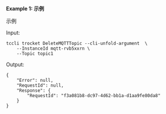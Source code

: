 **Example 1: 示例**

示例

Input: 

```
tccli trocket DeleteMQTTTopic --cli-unfold-argument  \
    --InstanceId mqtt-rvb5xxrn \
    --Topic topic1
```

Output: 
```
{
    "Error": null,
    "RequestId": null,
    "Response": {
        "RequestId": "f3a081b8-dc97-4d62-bb1a-d1aa9fe80da8"
    }
}
```

